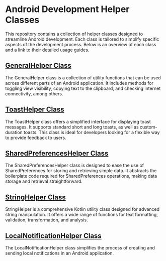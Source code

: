 # Android Development Helper Classes
This repository contains a collection of helper classes designed to streamline Android development. 
Each class is tailored to simplify specific aspects of the development process.
Below is an overview of each class and a link to their detailed usage guides.

## [GeneralHelper Class](https://github.com/wicaodian/GeneralHelper/tree/main/generalHelper)
The GeneralHelper class is a collection of utility functions that can be used across different parts of an Android application.
It includes methods for toggling view visibility, copying text to the clipboard, and checking internet connectivity, among others.

## [ToastHelper Class](https://github.com/wicaodian/GeneralHelper/tree/main/toastHelper)
The ToastHelper class offers a simplified interface for displaying toast messages. 
It supports standard short and long toasts, as well as custom-duration toasts. 
This class is ideal for developers looking for a flexible way to provide feedback to users.

## [SharedPreferencesHelper Class](https://github.com/wicaodian/GeneralHelper/tree/main/preferenceHelper)
The SharedPreferencesHelper class is designed to ease the use of SharedPreferences for storing and retrieving simple data.
It abstracts the boilerplate code required for SharedPreferences operations, making data storage and retrieval straightforward.

## [StringHelper Class](https://github.com/wicaodian/GeneralHelper/tree/main/stringHelper)
StringHelper is a comprehensive Kotlin utility class designed for advanced string manipulation. 
It offers a wide range of functions for text formatting, validation, transformation, and analysis. 

## [LocalNotificationHelper Class](https://github.com/wicaodian/GeneralHelper/tree/main/localNotificationHelper)
The LocalNotificationHelper class simplifies the process of creating and sending local notifications in an Android application.
